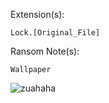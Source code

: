 Extension(s): 
```
Lock.[Original_File]
```
Ransom Note(s): 
```
Wallpaper
```
![zuahaha](https://github.com/user-attachments/assets/fde715e6-01f4-4c3a-9fe1-d76c5dc6739f)
